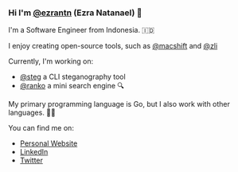 ### Hi I'm [@ezrantn](https://www.linkedin.com/in/ezrantn/) (Ezra Natanael) 👋

I'm a Software Engineer from Indonesia. 🇮🇩

I enjoy creating open-source tools, such as [@macshift](https://github.com/ezrantn/macshift) and [@zli](https://github.com/ezrantn/zli)

Currently, I'm working on:
- [@steg](https://github.com/ezrantn/steg) a CLI steganography tool
- [@ranko](https://github.com/ezrantn/ranko) a mini search engine 🔍

My primary programming language is Go, but I also work with other languages. 👨‍💻

You can find me on:

- [Personal Website](https://ezrantn.github.io/)
- [LinkedIn](https://www.linkedin.com/in/ezrantn/)
- [Twitter](https://x.com/EzraNatanael6)
